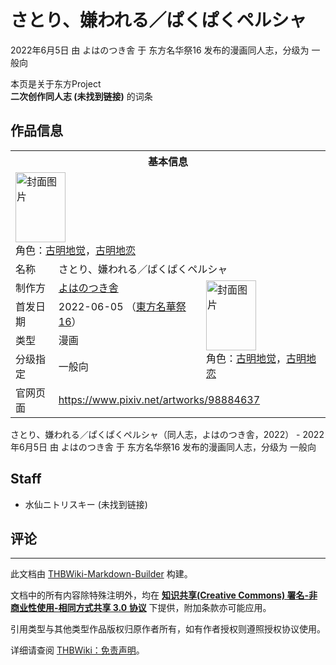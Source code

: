 # さとり、嫌われる／ぱくぱくペルシャ

<!-- source html: G:\repos\THBWiki-Markdown-Builder\THBWikiMarkdown\Temp\main\5\5d\ns0%3A%E3%81%95%E3%81%A8%E3%82%8A%E3%80%81%E5%AB%8C%E3%82%8F%E3%82%8C%E3%82%8B%EF%BC%8F%E3%81%B1%E3%81%8F%E3%81%B1%E3%81%8F%E3%83%9A%E3%83%AB%E3%82%B7%E3%83%A3.html -->

2022年6月5日 由 よはのつき舎 于 东方名华祭16 发布的漫画同人志，分级为 一般向

本页是关于东方Project  
 **二次创作同人志 (未找到链接)** 的词条

## 作品信息

<table><tbody><tr><th colspan="3">基本信息</th></tr><tr><td class="cover-artwork-mobile" colspan="2"><a href="./文件-さとり、嫌われる／ぱくぱくペルシャ封面.jpg.md" class="image" title="封面图片"><img alt="封面图片" src="https://upload.thwiki.cc/thumb/9/92/%E3%81%95%E3%81%A8%E3%82%8A%E3%80%81%E5%AB%8C%E3%82%8F%E3%82%8C%E3%82%8B%EF%BC%8F%E3%81%B1%E3%81%8F%E3%81%B1%E3%81%8F%E3%83%9A%E3%83%AB%E3%82%B7%E3%83%A3%E5%B0%81%E9%9D%A2.jpg/80px-%E3%81%95%E3%81%A8%E3%82%8A%E3%80%81%E5%AB%8C%E3%82%8F%E3%82%8C%E3%82%8B%EF%BC%8F%E3%81%B1%E3%81%8F%E3%81%B1%E3%81%8F%E3%83%9A%E3%83%AB%E3%82%B7%E3%83%A3%E5%B0%81%E9%9D%A2.jpg" decoding="async" loading="lazy" width="80" height="112" srcset="https://upload.thwiki.cc/thumb/9/92/%E3%81%95%E3%81%A8%E3%82%8A%E3%80%81%E5%AB%8C%E3%82%8F%E3%82%8C%E3%82%8B%EF%BC%8F%E3%81%B1%E3%81%8F%E3%81%B1%E3%81%8F%E3%83%9A%E3%83%AB%E3%82%B7%E3%83%A3%E5%B0%81%E9%9D%A2.jpg/120px-%E3%81%95%E3%81%A8%E3%82%8A%E3%80%81%E5%AB%8C%E3%82%8F%E3%82%8C%E3%82%8B%EF%BC%8F%E3%81%B1%E3%81%8F%E3%81%B1%E3%81%8F%E3%83%9A%E3%83%AB%E3%82%B7%E3%83%A3%E5%B0%81%E9%9D%A2.jpg 1.5x, https://upload.thwiki.cc/thumb/9/92/%E3%81%95%E3%81%A8%E3%82%8A%E3%80%81%E5%AB%8C%E3%82%8F%E3%82%8C%E3%82%8B%EF%BC%8F%E3%81%B1%E3%81%8F%E3%81%B1%E3%81%8F%E3%83%9A%E3%83%AB%E3%82%B7%E3%83%A3%E5%B0%81%E9%9D%A2.jpg/160px-%E3%81%95%E3%81%A8%E3%82%8A%E3%80%81%E5%AB%8C%E3%82%8F%E3%82%8C%E3%82%8B%EF%BC%8F%E3%81%B1%E3%81%8F%E3%81%B1%E3%81%8F%E3%83%9A%E3%83%AB%E3%82%B7%E3%83%A3%E5%B0%81%E9%9D%A2.jpg 2x" data-file-width="856" data-file-height="1200"></a><div class="cover-char">角色：<a href="./古明地觉.md" title="古明地觉">古明地觉</a>，<a href="./古明地恋.md" title="古明地恋">古明地恋</a></div></td>
</tr><tr><td class="label">名称</td><td colspan="2"> さとり、嫌われる／ぱくぱくペルシャ </td></tr><tr><td class="label">制作方</td><td><a href="./よはのつき舎.md" title="よはのつき舎">よはのつき舎</a></td><td class="cover-artwork" rowspan="4" style="min-width:112px;"><a href="./文件-さとり、嫌われる／ぱくぱくペルシャ封面.jpg.md" class="image" title="封面图片"><img alt="封面图片" src="https://upload.thwiki.cc/thumb/9/92/%E3%81%95%E3%81%A8%E3%82%8A%E3%80%81%E5%AB%8C%E3%82%8F%E3%82%8C%E3%82%8B%EF%BC%8F%E3%81%B1%E3%81%8F%E3%81%B1%E3%81%8F%E3%83%9A%E3%83%AB%E3%82%B7%E3%83%A3%E5%B0%81%E9%9D%A2.jpg/80px-%E3%81%95%E3%81%A8%E3%82%8A%E3%80%81%E5%AB%8C%E3%82%8F%E3%82%8C%E3%82%8B%EF%BC%8F%E3%81%B1%E3%81%8F%E3%81%B1%E3%81%8F%E3%83%9A%E3%83%AB%E3%82%B7%E3%83%A3%E5%B0%81%E9%9D%A2.jpg" decoding="async" loading="lazy" width="80" height="112" srcset="https://upload.thwiki.cc/thumb/9/92/%E3%81%95%E3%81%A8%E3%82%8A%E3%80%81%E5%AB%8C%E3%82%8F%E3%82%8C%E3%82%8B%EF%BC%8F%E3%81%B1%E3%81%8F%E3%81%B1%E3%81%8F%E3%83%9A%E3%83%AB%E3%82%B7%E3%83%A3%E5%B0%81%E9%9D%A2.jpg/120px-%E3%81%95%E3%81%A8%E3%82%8A%E3%80%81%E5%AB%8C%E3%82%8F%E3%82%8C%E3%82%8B%EF%BC%8F%E3%81%B1%E3%81%8F%E3%81%B1%E3%81%8F%E3%83%9A%E3%83%AB%E3%82%B7%E3%83%A3%E5%B0%81%E9%9D%A2.jpg 1.5x, https://upload.thwiki.cc/thumb/9/92/%E3%81%95%E3%81%A8%E3%82%8A%E3%80%81%E5%AB%8C%E3%82%8F%E3%82%8C%E3%82%8B%EF%BC%8F%E3%81%B1%E3%81%8F%E3%81%B1%E3%81%8F%E3%83%9A%E3%83%AB%E3%82%B7%E3%83%A3%E5%B0%81%E9%9D%A2.jpg/160px-%E3%81%95%E3%81%A8%E3%82%8A%E3%80%81%E5%AB%8C%E3%82%8F%E3%82%8C%E3%82%8B%EF%BC%8F%E3%81%B1%E3%81%8F%E3%81%B1%E3%81%8F%E3%83%9A%E3%83%AB%E3%82%B7%E3%83%A3%E5%B0%81%E9%9D%A2.jpg 2x" data-file-width="856" data-file-height="1200"></a><div class="cover-char">角色：<a href="./古明地觉.md" title="古明地觉">古明地觉</a>，<a href="./古明地恋.md" title="古明地恋">古明地恋</a></div></td>
</tr><tr><td class="label">首发日期</td><td>2022-06-05&#160;（<a href="/展会作品列表?e=%E4%B8%9C%E6%96%B9%E5%90%8D%E5%8D%8E%E7%A5%AD%2316">東方名華祭16</a>）</td></tr><tr><td class="label">类型</td><td>漫画</td></tr><tr><td class="label">分级指定</td><td>一般向</td></tr>
<tr><td class="label">官网页面</td><td colspan="2"><a rel="nofollow" class="external free" href="https://www.pixiv.net/artworks/98884637">https://www.pixiv.net/artworks/98884637</a></td></tr></tbody></table>

さとり、嫌われる／ぱくぱくペルシャ（同人志，よはのつき舎，2022） - 2022年6月5日 由 よはのつき舎 于 东方名华祭16 发布的漫画同人志，分级为 一般向

## Staff
- 水仙ニトリスキー (未找到链接)


## 评论




---

此文档由 [THBWiki-Markdown-Builder](https://github.com/Delsin-Yu/THBWiki-Markdown-Builder) 构建。

文档中的所有内容除特殊注明外，均在 [**知识共享(Creative Commons) 署名-非商业性使用-相同方式共享 3.0 协议**](https://creativecommons.org/licenses/by-sa/3.0/deed.zh-hans) 下提供，附加条款亦可能应用。

引用类型与其他类型作品版权归原作者所有，如有作者授权则遵照授权协议使用。

详细请查阅 [THBWiki：免责声明](https://thbwiki.cc/THBWiki:%E5%85%8D%E8%B4%A3%E5%A3%B0%E6%98%8E)。

